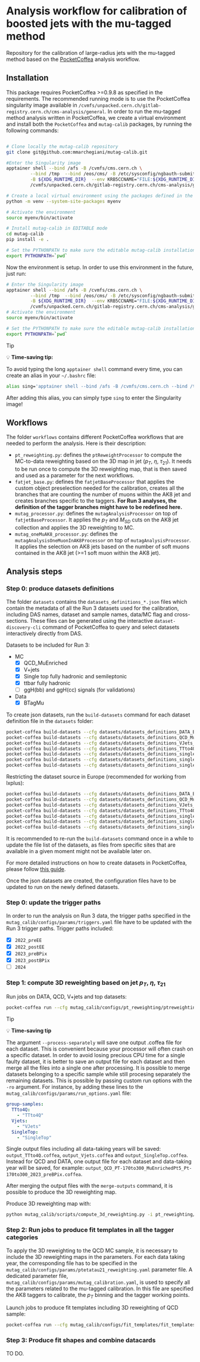 # Analysis workflow for calibration of boosted jets with the mu-tagged method
Repository for the calibration of large-radius jets with the mu-tagged method based on the [PocketCoffea](https://pocketcoffea.readthedocs.io/en/latest/index.html) analysis workflow.

## Installation
This package requires PocketCoffea >=0.9.8 as specified in the requirements.
The recommended running mode is to use the PocketCoffea singularity image available in `/cvmfs/unpacked.cern.ch/gitlab-registry.cern.ch/cms-analysis/general`.
In order to run the mu-tagged method analysis written in PocketCoffea, we create a virtual environment and install both the `PocketCoffea` and `mutag-calib` packages,
by running the following commands:

```bash

# Clone locally the mutag-calib repository
git clone git@github.com:mmarchegiani/mutag-calib.git

#Enter the Singularity image
apptainer shell --bind /afs -B /cvmfs/cms.cern.ch \
         --bind /tmp  --bind /eos/cms/ -B /etc/sysconfig/ngbauth-submit \
         -B ${XDG_RUNTIME_DIR}  --env KRB5CCNAME="FILE:${XDG_RUNTIME_DIR}/krb5cc"  \
         /cvmfs/unpacked.cern.ch/gitlab-registry.cern.ch/cms-analysis/general/pocketcoffea:lxplus-el9-stable

# Create a local virtual environment using the packages defined in the apptainer image
python -m venv --system-site-packages myenv

# Activate the environment
source myenv/bin/activate

# Install mutag-calib in EDITABLE mode
cd mutag-calib
pip install -e .

# Set the PYTHONPATH to make sure the editable mutag-calib installation is picked up
export PYTHONPATH=`pwd`
```

Now the environment is setup. In order to use this environment in the future, just run:
```bash
# Enter the Singularity image
apptainer shell --bind /afs -B /cvmfs/cms.cern.ch \
         --bind /tmp  --bind /eos/cms/ -B /etc/sysconfig/ngbauth-submit \
         -B ${XDG_RUNTIME_DIR}  --env KRB5CCNAME="FILE:${XDG_RUNTIME_DIR}/krb5cc"  \
         /cvmfs/unpacked.cern.ch/gitlab-registry.cern.ch/cms-analysis/general/pocketcoffea:lxplus-el9-stable
# Activate the environment
source myenv/bin/activate

# Set the PYTHONPATH to make sure the editable mutag-calib installation is picked up
export PYTHONPATH=`pwd`
```


> [!TIP]
> 💡 **Time-saving tip:**
> 
> To avoid typing the long `apptainer shell` command every time, you can create an alias in your `~/.bashrc` file:
>
> ```bash
> alias sing='apptainer shell --bind /afs -B /cvmfs/cms.cern.ch --bind /tmp --bind /eos/cms/ -B /etc/sysconfig/ngbauth-submit -B ${XDG_RUNTIME_DIR} --env KRB5CCNAME="FILE:${XDG_RUNTIME_DIR}/krb5cc" /cvmfs/unpacked.cern.ch/gitlab-registry.cern.ch/cms-analysis/general/pocketcoffea:lxplus-el9-stable'
> ```
>
> After adding this alias, you can simply type `sing` to enter the Singularity image!

## Workflows
The folder `workflows` contains different PocketCoffea workflows that are needed to perform the analysis.
Here is their description:

- `pt_reweighting.py`: defines the `ptReweightProcessor` to compute the MC-to-data reweighting based on the 3D map in jet ($p_T$, $\eta$, $\tau_{21}$). It needs to be run once to compute the 3D reweighting map, that is then saved and used as a parameter for the next workflows.
- `fatjet_base.py`: defines the `fatjetBaseProcessor` that applies the custom object preselection needed for the calibration, creates all the branches that are counting the number of muons within the AK8 jet and creates branches specific to the taggers. **For Run 3 analyses, the definition of the tagger branches might have to be redefined here.**
- `mutag_processor.py`: defines the `mutagAnalysisProcessor` on top of `fatjetBaseProcessor`. It applies the $p_T$ and $M_{SD}$ cuts on the AK8 jet collection and applies the 3D reweighting to MC.
- `mutag_oneMuAK8_processor.py`: defines the `mutagAnalysisOneMuonInAK8Processor` on top of `mutagAnalysisProcessor`. It applies the selection on AK8 jets based on the number of soft muons contained in the AK8 jet (>=1 soft muon within the AK8 jet).

## Analysis steps
### Step 0: produce datasets definitions
The folder `datasets` contains the `datasets_definitions_*.json` files which contain the metadata of all the Run 3 datasets used for the calibration, including DAS names, dataset and sample names, data/MC flag and cross-sections.
These files can be generated using the interactive `dataset-discovery-cli` command of PocketCoffea to query and select datasets interactively directly from DAS.

Datasets to be included for Run 3:

- MC
    - [x] QCD_MuEnriched
    - [x] V+jets
    - [x] Single top fully hadronic and semileptonic
    - [x] ttbar fully hadronic
    - [ ] ggH(bb) and ggH(cc) signals (for validations)
- Data
    - [x] BTagMu

To create json datasets, run the `build-datasets` command for each dataset definition file in the `datasets` folder:
```bash
pocket-coffea build-datasets --cfg datasets/datasets_definitions_DATA_BTagMu_run3.json -o
pocket-coffea build-datasets --cfg datasets/datasets_definitions_QCD_MuEnriched_run3.json -o
pocket-coffea build-datasets --cfg datasets/datasets_definitions_VJets_run3.json -o
pocket-coffea build-datasets --cfg datasets/datasets_definitions_TTto4Q_run3.json -o
pocket-coffea build-datasets --cfg datasets/datasets_definitions_singletop_semileptonic.json -o
pocket-coffea build-datasets --cfg datasets/datasets_definitions_singletop_fullyhadronic.json -o
pocket-coffea build-datasets --cfg datasets/datasets_definitions_singletop_s-channel.json -o
```

Restricting the dataset source in Europe (recommended for working from lxplus):
```bash
pocket-coffea build-datasets --cfg datasets/datasets_definitions_DATA_BTagMu_run3.json -o -rs 'T[123]_(FR|IT|DE|BE|CH|UK)_\w+'
pocket-coffea build-datasets --cfg datasets/datasets_definitions_QCD_MuEnriched_run3.json -o -rs 'T[123]_(FR|IT|DE|BE|CH|UK)_\w+'
pocket-coffea build-datasets --cfg datasets/datasets_definitions_VJets_run3.json -o -rs 'T[123]_(FR|IT|DE|BE|CH|UK)_\w+'
pocket-coffea build-datasets --cfg datasets/datasets_definitions_TTto4Q_run3.json -o -rs 'T[123]_(FR|IT|DE|BE|CH|UK)_\w+'
pocket-coffea build-datasets --cfg datasets/datasets_definitions_singletop_semileptonic.json -o -rs 'T[123]_(FR|IT|DE|BE|CH|UK)_\w+'
pocket-coffea build-datasets --cfg datasets/datasets_definitions_singletop_fullyhadronic.json -o -rs 'T[123]_(FR|IT|DE|BE|CH|UK)_\w+'
pocket-coffea build-datasets --cfg datasets/datasets_definitions_singletop_s-channel.json -o -rs 'T[123]_(FR|IT|DE|BE|CH|UK)_\w+'
```

It is recommended to re-run the `build-datasets` command once in a while to update the file list of the datasets, as files from specific sites that are available in a given moment might not be available later on.

For more detailed instructions on how to create datasets in PocketCoffea, please follow [this guide](https://pocketcoffea.readthedocs.io/en/latest/datasets.html#datasets-handling).

Once the json datasets are created, the configuration files have to be updated to run on the newly defined datasets.

### Step 0: update the trigger paths
In order to run the analysis on Run 3 data, the trigger paths specified in the `mutag_calib/configs/params/triggers.yaml` file have to be updated with the Run 3 trigger paths. Trigger paths included:
- [x] `2022_preEE`
- [x] `2022_postEE`
- [x] `2023_preBPix`
- [x] `2023_postBPix`
- [ ] `2024`

### Step 1: compute 3D reweighting based on jet $p_T$, $\eta$, $\tau_{21}$
Run jobs on DATA, QCD, V+jets and top datasets:
```bash
pocket-coffea run --cfg mutag_calib/configs/pt_reweighting/ptreweighting_run3.py -o pt_reweighting -e dask@lxplus -ro mutag_calib/configs/params/run_options.yaml --process-separately 
```

> [!TIP]
> 💡 **Time-saving tip**
> 
> The argument `--process-separately` will save one output .coffea file for each dataset. This is convenient because your processor will often crash on a specific dataset. In order to avoid losing precious CPU time for a single faulty dataset, it is better to save an output file for each dataset and then merge all the files into a single one after processing.
> It is possible to merge datasets belonging to a specific sample while still procesing separately the remaining datasets. This is possible by passing custom run options with the `-ro` argument. For instance, by adding these lines to the `mutag_calib/configs/params/run_options.yaml` file:
> ```yaml
> group-samples:
>   TTto4Q:
>     - "TTto4Q"
>   Vjets:
>     - "VJets"
>   SingleTop:
>     - "SingleTop"
> ```
> Single output files including all data-taking years will be saved: `output_TTto4Q.coffea`, `output_Vjets.coffea` and `output_SingleTop.coffea`. Instead for QCD and DATA, one output file for each dataset and data-taking year will be saved, for example: `output_QCD_PT-170to300_MuEnrichedPt5_Pt-170to300_2023_preBPix.coffea`.
> 

After merging the output files with the `merge-outputs` command, it is possible to produce the 3D reweighting map.

Produce 3D reweighting map with:
```bash
python mutag_calib/scripts/compute_3d_reweighting.py -i pt_reweighting/output_all.coffea -o pt_reweighting/3d_reweighting --test
```

### Step 2: Run jobs to produce fit templates in all the tagger categories
To apply the 3D reweighting to the QCD MC sample, it is necessary to include the 3D reweighting maps in the parameters.
For each data taking year, the corresponding file has to be specified in the `mutag_calib/configs/params/ptetatau21_reweighting.yaml` parameter file.
A dedicated parameter file, `mutag_calib/configs/params/mutag_calibration.yaml`, is used to specify all the parameters related to the mu-tagged calibration. In this file are specified the AK8 taggers to calibrate, the $p_T$ binning and the tagger working points.

Launch jobs to produce fit templates including 3D reweighting of QCD sample:
```bash
pocket-coffea run --cfg mutag_calib/configs/fit_templates/fit_templates_Run3.py -o fit_templates -e dask@lxplus --custom-run-options mutag_calib/configs/params/run_options.yaml --process-separately
```

### Step 3: Produce fit shapes and combine datacards

TO DO.
